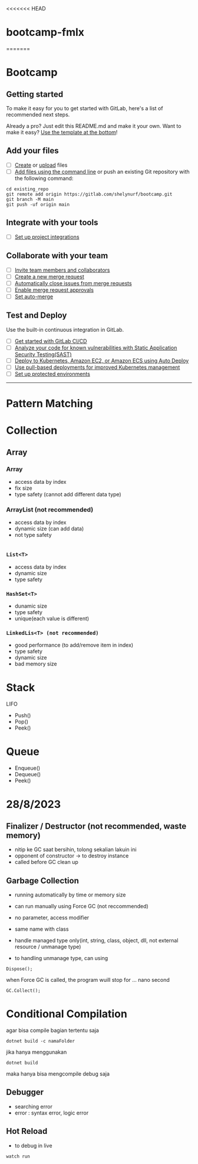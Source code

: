 <<<<<<< HEAD

# bootcamp-fmlx

=======

# Bootcamp

## Getting started

To make it easy for you to get started with GitLab, here's a list of recommended next steps.

Already a pro? Just edit this README.md and make it your own. Want to make it easy? [Use the template at the bottom](#editing-this-readme)!

## Add your files

- [ ] [Create](https://docs.gitlab.com/ee/user/project/repository/web_editor.html#create-a-file) or [upload](https://docs.gitlab.com/ee/user/project/repository/web_editor.html#upload-a-file) files
- [ ] [Add files using the command line](https://docs.gitlab.com/ee/gitlab-basics/add-file.html#add-a-file-using-the-command-line) or push an existing Git repository with the following command:

```
cd existing_repo
git remote add origin https://gitlab.com/shelynurf/bootcamp.git
git branch -M main
git push -uf origin main
```

## Integrate with your tools

- [ ] [Set up project integrations](https://gitlab.com/shelynurf/bootcamp/-/settings/integrations)

## Collaborate with your team

- [ ] [Invite team members and collaborators](https://docs.gitlab.com/ee/user/project/members/)
- [ ] [Create a new merge request](https://docs.gitlab.com/ee/user/project/merge_requests/creating_merge_requests.html)
- [ ] [Automatically close issues from merge requests](https://docs.gitlab.com/ee/user/project/issues/managing_issues.html#closing-issues-automatically)
- [ ] [Enable merge request approvals](https://docs.gitlab.com/ee/user/project/merge_requests/approvals/)
- [ ] [Set auto-merge](https://docs.gitlab.com/ee/user/project/merge_requests/merge_when_pipeline_succeeds.html)

## Test and Deploy

Use the built-in continuous integration in GitLab.

- [ ] [Get started with GitLab CI/CD](https://docs.gitlab.com/ee/ci/quick_start/index.html)
- [ ] [Analyze your code for known vulnerabilities with Static Application Security Testing(SAST)](https://docs.gitlab.com/ee/user/application_security/sast/)
- [ ] [Deploy to Kubernetes, Amazon EC2, or Amazon ECS using Auto Deploy](https://docs.gitlab.com/ee/topics/autodevops/requirements.html)
- [ ] [Use pull-based deployments for improved Kubernetes management](https://docs.gitlab.com/ee/user/clusters/agent/)
- [ ] [Set up protected environments](https://docs.gitlab.com/ee/ci/environments/protected_environments.html)

---

# Pattern Matching


# Collection
## Array
### Array
- access data by index
- fix size
- type safety (cannot add different data type)

### ArrayList (not recommended)
- access data by index
- dynamic size (can add data)
- not type safety
``` Arraylist x = new();

```
### `List<T>`
- access data by index
- dynamic size
- type safety


### `HashSet<T>`
- dunamic size
- type safety
- unique(each value is different)


### `LinkedLis<T> (not recommended)`
- good performance (to add/remove item in index)
- type safety
- dynamic size
- bad memory size


# Stack
LIFO
- Push()
- Pop()
- Peek()

# Queue
- Enqueue()
- Dequeue()
- Peek()

# 28/8/2023
## Finalizer / Destructor (not recommended, waste memory)
- nitip ke GC saat bersihin, tolong sekalian lakuin ini
- opponent of constructor -> to destroy instance
- called before GC clean up

## Garbage Collection
- running automatically by time or memory size
- can run manually using Force GC (not reccommended)
- no parameter, access modifier
- same name with class
- handle managed type only(int, string, class, object, dll, not external resource / unmanage type)

- to handling unmanage type, can using
```
Dispose();
```

when Force GC is called, the program wuill stop for ... nano second
``` 
GC.Collect();
```

# Conditional Compilation
agar bisa compile bagian tertentu saja
```
dotnet build -c namaFolder
```
jika hanya menggunakan 
```
dotnet build
```
maka hanya bisa mengcompile debug saja

## Debugger
- searching error
- error : syntax error, logic error

## Hot Reload
- to debug in live
```
watch run
```